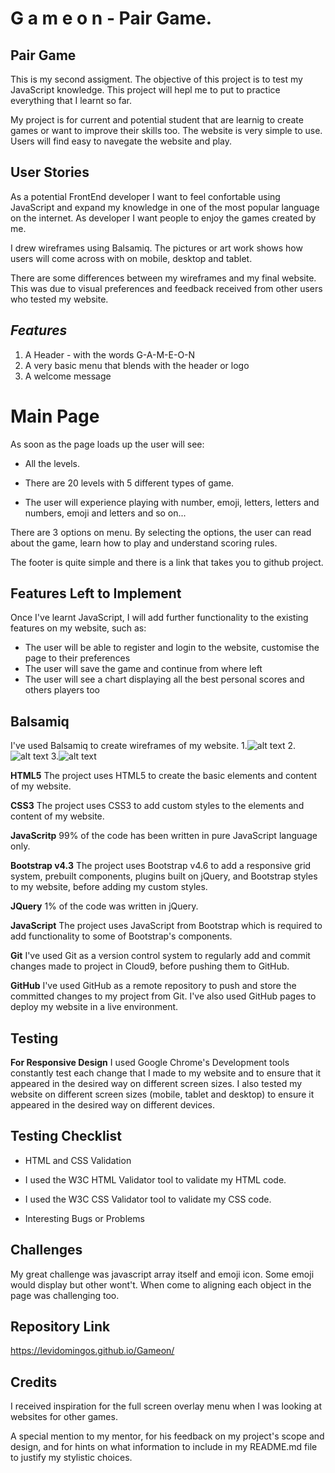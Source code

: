 # G a m e o n - Pair Game.

## Pair Game
This is my second assigment. The objective of this project is to test my JavaScript knowledge. This project will hepl me to put to practice everything that I learnt so far.

My project is for current and potential student that are learnig to create games or want to improve their skills too. The website is very simple to use. Users will find easy to navegate the website and play.   

## **User Stories**

As a potential FrontEnd developer I want to feel confortable using JavaScript and expand my knowledge in one of the most popular language on the internet. As developer I want people to enjoy the games created by me.

I drew wireframes using Balsamiq. The pictures or art work shows how users will come across with on mobile, desktop and tablet.

There are some differences between my wireframes and my final website. This was due to visual preferences and feedback received from other users who tested my website.

## *Features*
1. A Header - with the words G-A-M-E-O-N
2.  A very basic menu that blends with the header or logo
3. A welcome message 

# Main Page

As soon as the page loads up the user will see:

- All the levels. 

- There are 20 levels with 5 different types of game. 

- The user will experience playing with number, emoji, letters, letters and numbers, emoji and letters and so on...


There are 3 options on menu. By selecting the options, the user can read about the game, learn how to play and understand scoring rules. 

The footer is quite simple and there is a link that takes you to github project.

## Features Left to Implement

Once I've learnt JavaScript, I will add further functionality to the existing features on my website, such as:

- The user will be able to register and login to the website, customise the page to their preferences
- The user will save the game and continue from where left
- The user will see a chart displaying all the best personal scores and others players too

## Balsamiq
I've used Balsamiq to create wireframes of my website.
1.![alt text](./static/wireframes/mobileview.png)
2.![alt text](./static/wireframes/desktopview.png)
3.![alt text](./static/wireframes/desktopandmobileview.png)

**HTML5**
The project uses HTML5 to create the basic elements and content of my website.

**CSS3**
The project uses CSS3 to add custom styles to the elements and content of my website.

**JavaScritp**
99% of the code has been written in pure JavaScript language only.

**Bootstrap v4.3**
The project uses Bootstrap v4.6 to add a responsive grid system, prebuilt components, plugins built on jQuery, and Bootstrap styles to my website, before adding my custom styles.

**JQuery**
1% of the code was written in jQuery.

**JavaScript**
The project uses JavaScript from Bootstrap which is required to add functionality to some of Bootstrap's components.

**Git**
I've used Git as a version control system to regularly add and commit changes made to project in Cloud9, before pushing them to GitHub.

**GitHub**
I've used GitHub as a remote repository to push and store the committed changes to my project from Git. I've also used GitHub pages to deploy my website in a live environment.

## Testing

**For Responsive Design**
I used Google Chrome's Development tools constantly test each change that I made to my website and to ensure that it appeared in the desired way on different screen sizes. I also tested my website on different screen sizes (mobile, tablet and desktop) to ensure it appeared in the desired way on different devices.

## Testing Checklist
* HTML and CSS Validation 

- I used the W3C HTML Validator tool to validate my HTML code.

- I used the W3C CSS Validator tool to validate my CSS code.

- Interesting Bugs or Problems

## Challenges
My great challenge was javascript array itself and emoji icon. Some emoji would display but other wont't. When come to aligning each object in the page was challenging too.

## Repository Link

https://levidomingos.github.io/Gameon/

## Credits
I received inspiration for the full screen overlay menu when I was looking at websites for other games.

A special mention to my mentor, for his feedback on my project's scope and design, and for hints on what information to include in my README.md file to justify my stylistic choices.
